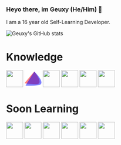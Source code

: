 ### Heyo there, im Geuxy (He/Him) 👋
I am a 16 year old Self-Learning Developer.

![Geuxy's GitHub stats](https://github-readme-stats.vercel.app/api?username=geuxy&show_icons=true&theme=dark)

# Knowledge
<img src ="https://camo.githubusercontent.com/20ffa1c9a31e2c991c8b52b0cb7be938de51db4b7a9299658fef28efb0cc845a/68747470733a2f2f63646e2e6a7364656c6976722e6e65742f67682f64657669636f6e732f64657669636f6e2f69636f6e732f6a6176612f6a6176612d6f726967696e616c2e737667" width="46" height="46" /> <img src ="https://raw.githubusercontent.com/endeavouros-team/endeavouros-theming/master/endeavouros-icon.png" width="46" height="46" /> <img src ="https://upload.wikimedia.org/wikipedia/commons/thumb/3/3e/Manjaro-logo.svg/2048px-Manjaro-logo.svg.png" width="46" height="46" /> <img src ="https://seeklogo.com/images/W/windows-10-icon-logo-5BC5C69712-seeklogo.com.png" width="46" height="46" /> <img src ="https://user-images.githubusercontent.com/11943860/46922575-7017cf80-cfe1-11e8-845a-0cd198fb546c.png" width="46" height="46" /> <img src ="https://upload.wikimedia.org/wikipedia/commons/thumb/9/9c/IntelliJ_IDEA_Icon.svg/2048px-IntelliJ_IDEA_Icon.svg.png" width="46" height="46" />
# Soon Learning
<img src ="https://user-images.githubusercontent.com/88702612/182362458-43333591-4113-4723-ac69-5b12d1ea6c78.png" width="46" height="46" /> <img src ="https://user-images.githubusercontent.com/88702612/182362706-98a54829-630b-44e0-a4d1-4f0dc95dff36.png" width="46" height="46" /> <img src ="https://upload.wikimedia.org/wikipedia/commons/thumb/1/18/ISO_C%2B%2B_Logo.svg/1200px-ISO_C%2B%2B_Logo.svg.png" width="46" height="46" /> <img src ="https://upload.wikimedia.org/wikipedia/commons/thumb/a/a5/Archlinux-icon-crystal-64.svg/1200px-Archlinux-icon-crystal-64.svg.png" width="46" height="46" /> <img src ="https://upload.wikimedia.org/wikipedia/commons/thumb/9/9a/Visual_Studio_Code_1.35_icon.svg/2048px-Visual_Studio_Code_1.35_icon.svg.png" width="46" height="46" /> <img src ="https://seeklogo.com/images/C/csharp-logo-58C6C6F67A-seeklogo.com.png" width="46" height="46" />
